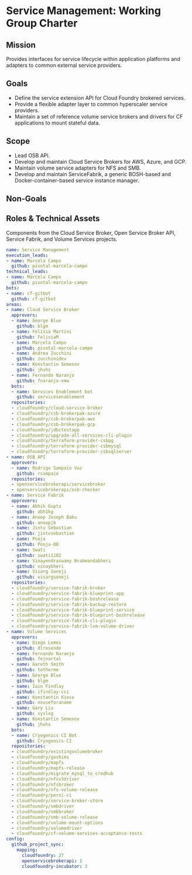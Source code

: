 # Service Management: Working Group Charter

## Mission

Provides interfaces for service lifecycle within application platforms and adapters to common external service providers.

## Goals

- Define the service extension API for Cloud Foundry brokered services.
- Provide a flexible adapter layer to common hyperscaler service providers.
- Maintain a set of reference volume service brokers and drivers for CF applications to mount stateful data.

## Scope
- Lead OSB API.
- Develop and maintain Cloud Service Brokers for AWS, Azure, and GCP.
- Maintain volume service adapters for NFS and SMB.
- Develop and maintain ServiceFabrik, a generic BOSH-based and Docker-container-based service instance manager.

## Non-Goals

## Roles & Technical Assets
Components from the Cloud Service Broker, Open Service Broker API, Service Fabrik, and Volume Services projects.

```yaml
name: Service Management
execution_leads:
- name: Marcela Campo
  github: pivotal-marcela-campo
technical_leads:
- name: Marcela Campo
  github: pivotal-marcela-campo
bots:
- name: cf-gitbot
  github: cf-gitbot
areas:
- name: Cloud Service Broker
  approvers:
  - name: George Blue
    github: blgm
  - name: Felisia Martini
    github: FelisiaM
  - name: Marcela Campo
    github: pivotal-marcela-campo
  - name: Andrea Zucchini
    github: zucchinidev
  - name: Konstantin Semenov
    github: jhvhs    
  - name: Fernando Naranjo
    github: fnaranjo-vmw        
  bots:
  - name: Services Enablement bot
    github: servicesenablement
  repositories:
  - cloudfoundry/cloud-service-broker
  - cloudfoundry/csb-brokerpak-azure
  - cloudfoundry/csb-brokerpak-aws
  - cloudfoundry/csb-brokerpak-gcp
  - cloudfoundry/jdbctestapp
  - cloudfoundry/upgrade-all-services-cli-plugin
  - cloudfoundry/terraform-provider-csbpg
  - cloudfoundry/terraform-provider-csbmysql
  - cloudfoundry/terraform-provider-csbsqlserver
- name: OSB API
  approvers:
  - name: Rodrigo Sampaio Vaz
    github: rsampaio
  repositories:
  - openservicebrokerapi/servicebroker
  - openservicebrokerapi/osb-checker
- name: Service Fabrik
  approvers:
  - name: Abhik Gupta
    github: abh1kg
  - name: Anoop Joseph Babu
    github: anoopjb
  - name: Jintu Sebastian
    github: jintusebastian
  - name: Pooja
    github: Pooja-08
  - name: Swati
    github: swati1102
  - name: Vinayendraswamy Brahmandabheri
    github: vinaybheri    
  - name: Visarg Soneji
    github: visargsoneji
  repositories:
  - cloudfoundry/service-fabrik-broker
  - cloudfoundry/service-fabrik-blueprint-app
  - cloudfoundry/service-fabrik-boshrelease
  - cloudfoundry/service-fabrik-backup-restore
  - cloudfoundry/service-fabrik-blueprint-service
  - cloudfoundry/service-fabrik-blueprint-boshrelease
  - cloudfoundry/service-fabrik-cli-plugin
  - cloudfoundry/service-fabrik-lvm-volume-driver
- name: Volume Services
  approvers:
  - name: Diego Lemos
    github: dlresende
  - name: Fernando Naranjo
    github: fejnartal
  - name: Gareth Smith
    github: totherme
  - name: George Blue
    github: blgm
  - name: Iain Findlay
    github: ifindlay-cci
  - name: Konstantin Kiess
    github: nouseforaname
  - name: Gary Liu
    github: syslxg
  - name: Konstantin Semenov
    github: jhvhs
  bots:
  - name: Cryogenics CI Bot
    github: Cryogenics-CI
  repositories:
  - cloudfoundry/existingvolumebroker
  - cloudfoundry/goshims
  - cloudfoundry/mapfs
  - cloudfoundry/mapfs-release
  - cloudfoundry/migrate_mysql_to_credhub
  - cloudfoundry/nfsv3driver
  - cloudfoundry/nfsbroker
  - cloudfoundry/nfs-volume-release
  - cloudfoundry/persi-ci
  - cloudfoundry/service-broker-store
  - cloudfoundry/smbdriver
  - cloudfoundry/smbbroker
  - cloudfoundry/smb-volume-release
  - cloudfoundry/volume-mount-options
  - cloudfoundry/volumedriver
  - cloudfoundry/cf-volume-services-acceptance-tests
config:
  github_project_sync:
    mapping:
      cloudfoundry: 27
      openservicebrokerapi: 1
      cloudfoundry-incubator: 3
```
